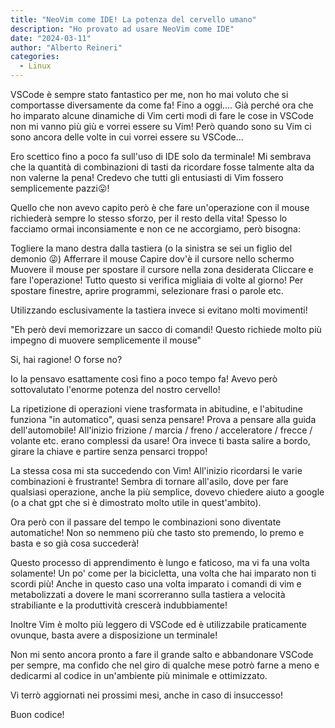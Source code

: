 ```yaml
---
title: "NeoVim come IDE! La potenza del cervello umano"
description: "Ho provato ad usare NeoVim come IDE"
date: "2024-03-11"
author: "Alberto Reineri"
categories:
  - Linux
---
```


VSCode è sempre stato fantastico per me, non ho mai voluto che si comportasse diversamente da come fa! Fino a oggi.... Già perché ora che ho imparato alcune dinamiche di Vim certi modi di fare le cose in VSCode non mi vanno più giù e vorrei essere su Vim! Però quando sono su Vim ci sono ancora delle volte in cui vorrei essere su VSCode...

Ero scettico fino a poco fa sull'uso di IDE solo da terminale! Mi sembrava che la quantità di combinazioni di tasti da ricordare fosse talmente alta da non valerne la pena! Credevo che tutti gli entusiasti di Vim fossero semplicemente pazzi😛!

Quello che non avevo capito però è che fare un'operazione con il mouse richiederà sempre lo stesso sforzo, per il resto della vita! Spesso lo facciamo ormai inconsiamente e non ce ne accorgiamo, però bisogna:

Togliere la mano destra dalla tastiera (o la sinistra se sei un figlio del demonio 😜)
Afferrare il mouse
Capire dov'è il cursore nello schermo
Muovere il mouse per spostare il cursore nella zona desiderata
Cliccare e fare l'operazione!
Tutto questo si verifica migliaia di volte al giorno! Per spostare finestre, aprire programmi, selezionare frasi o parole etc.



Utilizzando esclusivamente la tastiera invece si evitano molti movimenti!

"Eh però devi memorizzare un sacco di comandi! Questo richiede molto più impegno di muovere semplicemente il mouse"

Si, hai ragione! O forse no?

Io la pensavo esattamente così fino a poco tempo fa! Avevo però sottovalutato l'enorme potenza del nostro cervello!

La ripetizione di operazioni viene trasformata in abitudine, e l'abitudine funziona "in automatico", quasi senza pensare! Prova a pensare alla guida dell'automobile! All'inizio frizione / marcia / freno / acceleratore / frecce / volante etc. erano complessi da usare! Ora invece ti basta salire a bordo, girare la chiave e partire senza pensarci troppo!

La stessa cosa mi sta succedendo con Vim! All'inizio ricordarsi le varie combinazioni è frustrante! Sembra di tornare all'asilo, dove per fare qualsiasi operazione, anche la più semplice, dovevo chiedere aiuto a google (o a chat gpt che si è dimostrato molto utile in quest'ambito).

Ora però con il passare del tempo le combinazioni sono diventate automatiche! Non so nemmeno più che tasto sto premendo, lo premo e basta e so già cosa succederà!



Questo processo di apprendimento è lungo e faticoso, ma vi fa una volta solamente! Un po' come per la bicicletta, una volta che hai imparato non ti scordi più! Anche in questo caso una volta imparato i comandi di vim e metabolizzati a dovere le mani scorreranno sulla tastiera a velocità strabiliante e la produttività crescerà indubbiamente!

Inoltre Vim è molto più leggero di VSCode ed è utilizzabile praticamente ovunque, basta avere a disposizione un terminale!


Non mi sento ancora pronto a fare il grande salto e abbandonare VSCode per sempre, ma confido che nel giro di qualche mese potrò farne a meno e dedicarmi al codice in un'ambiente più minimale e ottimizzato.

Vi terrò aggiornati nei prossimi mesi, anche in caso di insuccesso!

Buon codice!
